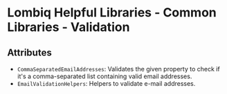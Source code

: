 # Lombiq Helpful Libraries - Common Libraries - Validation



## Attributes

- `CommaSeparatedEmailAddresses`: Validates the given property to check if it's a comma-separated list containing valid email addresses.
- `EmailValidationHelpers`: Helpers to validate e-mail addresses.

